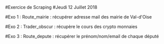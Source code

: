 #Exercice de Scraping
#Jeudi 12 Juillet 2018


#Exo 1 : Route_mairie : récupérer adresse mail des mairie de Val-d'Oise

#Exo 2 : Trader_obscur : récupère le cours des crypto monnaies

#Exo 3 : Route_depute : récupérer le prénom/nom/email de chaque député
